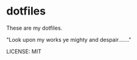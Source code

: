 # dotfiles

These are my dotfiles.

"Look upon my works ye mighty and despair......."





LICENSE: MIT

